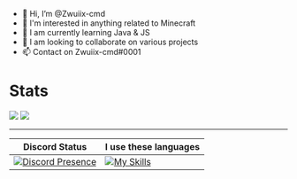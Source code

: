 - 👋 Hi, I’m @Zwuiix-cmd
- 👀 I'm interested in anything related to Minecraft
- 🌱 I am currently learning Java & JS
- 💞️ I am looking to collaborate on various projects
- 📫 Contact on Zwuiix-cmd#0001

# Stats
![](https://github-readme-stats.vercel.app/api?username=zwuiix-cmd&show_icons=true&title_color=fff&icon_color=79ff97&text_color=9f9f9f&bg_color=151515&count_private=true)
![](https://github-readme-stats.vercel.app/api/top-langs?username=zwuiix-cmd&langs_count=4&count_private=true&theme=nord)

---
| Discord Status  | I use these languages
| -- | -- |
| [![Discord Presence](https://lanyard.cnrad.dev/api/846181502470455306)](https://discord.com/users/846181502470455306) | [![My Skills](https://skillicons.dev/icons?i=php,js,ts,java,golang,python,json,bash,md,bat&perline=3)](https://skillicons.dev) |
